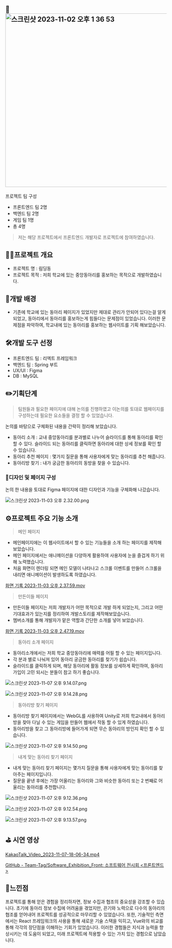 
## 👥<img width="541" alt="스크린샷 2023-11-02 오후 1 36 53" src="https://github.com/user-attachments/assets/be478a32-a1dd-427b-9bae-c1e4bafe388d">

프로젝트 팀 구성

- 프론트엔드 팀 2명
- 백엔드 팀 2명
- 게임 팀 1명
- 총 4명

> 저는 해당 프로젝트에서 프론트엔드 개발자로 프로젝트에 참여하였습니다.
> 

## ✍🏻프로젝트 개요

- 프로젝트 명 : 림딩동
- 프로젝트 목적 : 저희 학교에 있는 중앙동아리를 홍보하는 목적으로 개발하였습니다.

## 🤔개발 배경

- 기존에 학교에 있는 동아리 페이지가 있었지만 제대로 관리가 안되어 있다는걸 알게 되었고, 동아리에서 동아리를 홍보하는게 힘들다는 문제점이 있었습니다. 이러한 문제점을 파악하여, 학교내에 있는 동아리를 홍보하는 웹사이트를 기획 해보았습니다.

## 🛠️개발 도구 선정

- 프론트엔드 팀 : 리엑트 프레임워크
- 백엔드 팀 : Spring 부트
- UX/UI : Figma
- DB : MySQL

## ✏️기획단계

> 팀원들과 필요한 페이지에 대해 논의를 진행하였고 이논의를 토대로 웹페이지를 구성하는데 필요한 요소들을 결정 할 수 있었습니다.
> 

논의를 바탕으로 구체화된 내용을 간략히 정리해 보았습니다. 

- 동아리 소개 : 교내 중앙동아리를 분과별로 나누어 슬라이드를 통해 동아리를 확인 할 수 있다.  슬라이드 되는  동아리를 클릭하면 동아리에 대한 상세 정보를 확인 할 수 있습니다.
- 동아리 추천 페이지 : 몇가지 질문을 통해 사용자에게 맞는 동아리를 추천 해줍니다.
- 동아리방 찾기 : 내가 궁금한 동아리의 동방을 찾을 수 있습니다.

### 🎨디자인 및 페이지 구성

논의 한 내용을 토대로 Figma 페이지에 대한 디자인과 기능을 구체화해 나갔습니다. 

![스크린샷 2023-11-03 오후 2.32.00.png](https://prod-files-secure.s3.us-west-2.amazonaws.com/28e61d31-5355-4c81-9bec-9a3e2642524e/13b2ca67-4da9-46e7-903b-cbe14168a478/%E1%84%89%E1%85%B3%E1%84%8F%E1%85%B3%E1%84%85%E1%85%B5%E1%86%AB%E1%84%89%E1%85%A3%E1%86%BA_2023-11-03_%E1%84%8B%E1%85%A9%E1%84%92%E1%85%AE_2.32.00.png)

## ⚙️프로젝트 주요 기능 소개

> 메인 페이지
> 
- 메인페이지에는 이 웹사이트에서 할 수 있는 기능들을 소개 하는 페이지를 제작해 보았습니다.
- 메인 페이지에서는 애니메이션을 다양하게 활용하여 사용자에 눈을 즐겁게 하기 위해 노력했습니다.
- 처음 화면이 렌더링 되면 메인 모델이 나타나고 스크롤 이벤트를 만들어 스크롤을 내리면 애니메이션이 발생하도록 하였습니다.

[화면 기록 2023-11-03 오후 2.37.59.mov](https://prod-files-secure.s3.us-west-2.amazonaws.com/28e61d31-5355-4c81-9bec-9a3e2642524e/34d859a5-ead3-453a-9c9e-f6231c4bee30/%E1%84%92%E1%85%AA%E1%84%86%E1%85%A7%E1%86%AB_%E1%84%80%E1%85%B5%E1%84%85%E1%85%A9%E1%86%A8_2023-11-03_%E1%84%8B%E1%85%A9%E1%84%92%E1%85%AE_2.37.59.mov)

> 만든이들 페이지
> 
- 만든이들 페이지는 저희 개발자가 어떤 목적으로 개발 하게 되었는지, 그리고 어떤 기대효과가 있는지를 정리하여 개발스토리를 제작해보았습니다.
- 멤버소개를 통해 개발자가 맡은 역할과 간단한 소개를 넣어 보았습니다.

[화면 기록 2023-11-03 오후 2.47.19.mov](https://prod-files-secure.s3.us-west-2.amazonaws.com/28e61d31-5355-4c81-9bec-9a3e2642524e/a71875c8-f0da-48d4-b744-f7c0849974f9/%E1%84%92%E1%85%AA%E1%84%86%E1%85%A7%E1%86%AB_%E1%84%80%E1%85%B5%E1%84%85%E1%85%A9%E1%86%A8_2023-11-03_%E1%84%8B%E1%85%A9%E1%84%92%E1%85%AE_2.47.19.mov)

> 동아리 소개 페이지
> 
- 동아리소개에서는 저희 학교 중앙동아리에 매력를 어필 할 수 있는 페이지입니다.
- 각 분과 별로 나눠져 있어 동아리 궁금한 동아리를 찾기가 쉽습니다.
- 슬라이드를 클릭하게 되며, 해당 동아리에 활동 정보를 상세하게 확인하여, 동아리 가입이 고민 되시는 분들이 참고 하기 좋습니다.

![스크린샷 2023-11-07 오후 9.14.07.png](https://prod-files-secure.s3.us-west-2.amazonaws.com/28e61d31-5355-4c81-9bec-9a3e2642524e/7b886daf-fb25-4375-b894-c34f94bfc658/%E1%84%89%E1%85%B3%E1%84%8F%E1%85%B3%E1%84%85%E1%85%B5%E1%86%AB%E1%84%89%E1%85%A3%E1%86%BA_2023-11-07_%E1%84%8B%E1%85%A9%E1%84%92%E1%85%AE_9.14.07.png)

![스크린샷 2023-11-07 오후 9.14.28.png](https://prod-files-secure.s3.us-west-2.amazonaws.com/28e61d31-5355-4c81-9bec-9a3e2642524e/cc20161c-89e3-4fb4-aefd-1cf8c1e336f9/%E1%84%89%E1%85%B3%E1%84%8F%E1%85%B3%E1%84%85%E1%85%B5%E1%86%AB%E1%84%89%E1%85%A3%E1%86%BA_2023-11-07_%E1%84%8B%E1%85%A9%E1%84%92%E1%85%AE_9.14.28.png)

> 동아리방 찾기 페이지
> 
- 동아리방 찾기 페이지에서는 WebGL를 사용하여 Unity로 저희 학교내에서 동아리방을 찾아 다닐 수 있는 게임을 만들어 웹에서 작동 할 수 있게 하였습니다.
- 동아리방을 찾고 그 동아리방에 들어가게 되면 무슨 동아리의 방인지 확인 할 수 있습니다.

![스크린샷 2023-11-07 오후 9.14.50.png](https://prod-files-secure.s3.us-west-2.amazonaws.com/28e61d31-5355-4c81-9bec-9a3e2642524e/b25fe1af-a0ce-4a99-b0ff-8116f17df01d/%E1%84%89%E1%85%B3%E1%84%8F%E1%85%B3%E1%84%85%E1%85%B5%E1%86%AB%E1%84%89%E1%85%A3%E1%86%BA_2023-11-07_%E1%84%8B%E1%85%A9%E1%84%92%E1%85%AE_9.14.50.png)

> 내게 맞는 동아리 찾기 페이지
> 
- 내게 맞는 동아리 찾기 페이지는 몇가지 질문을 통해 사용자에게 맞는 동아리를 찾아주는 페이지입니다.
- 질문을 끝낸 후에는 가장 어울리는 동아리와 그와 비슷한 동아리 또는 2 번째로 어울리는 동아리를 추천합니다.

![스크린샷 2023-11-07 오후 9.12.36.png](https://prod-files-secure.s3.us-west-2.amazonaws.com/28e61d31-5355-4c81-9bec-9a3e2642524e/3379353b-c4c1-495e-8f3d-ca98722e6a79/%E1%84%89%E1%85%B3%E1%84%8F%E1%85%B3%E1%84%85%E1%85%B5%E1%86%AB%E1%84%89%E1%85%A3%E1%86%BA_2023-11-07_%E1%84%8B%E1%85%A9%E1%84%92%E1%85%AE_9.12.36.png)

![스크린샷 2023-11-07 오후 9.12.54.png](https://prod-files-secure.s3.us-west-2.amazonaws.com/28e61d31-5355-4c81-9bec-9a3e2642524e/c09827c2-34e8-42cb-a163-c0491a48ccc9/%E1%84%89%E1%85%B3%E1%84%8F%E1%85%B3%E1%84%85%E1%85%B5%E1%86%AB%E1%84%89%E1%85%A3%E1%86%BA_2023-11-07_%E1%84%8B%E1%85%A9%E1%84%92%E1%85%AE_9.12.54.png)

![스크린샷 2023-11-07 오후 9.13.57.png](https://prod-files-secure.s3.us-west-2.amazonaws.com/28e61d31-5355-4c81-9bec-9a3e2642524e/eb5fd4b5-ccc8-4de2-9ef2-648cda178619/%E1%84%89%E1%85%B3%E1%84%8F%E1%85%B3%E1%84%85%E1%85%B5%E1%86%AB%E1%84%89%E1%85%A3%E1%86%BA_2023-11-07_%E1%84%8B%E1%85%A9%E1%84%92%E1%85%AE_9.13.57.png)

## ⛳ 시연 영상

[KakaoTalk_Video_2023-11-07-18-06-34.mp4](https://prod-files-secure.s3.us-west-2.amazonaws.com/28e61d31-5355-4c81-9bec-9a3e2642524e/9c23739d-9541-4160-9bf8-52e9cf2ea961/KakaoTalk_Video_2023-11-07-18-06-34.mp4)

[GitHub - Team-Tag/Software_Exhibition_Front: 소프트웨어 전시회 <프론트엔드>](https://github.com/Team-Tag/Software_Exhibition_Front)

## 💬느낀점

프로젝트를 통해 얻은 경험을 정리하자면, 정보 수집과 협조의 중요성을 강조할 수 있습니다. 초기에 동아리 정보 수집에 어려움을 겪었지만, 끈기와 노력으로 다수의 동아리의 협조를 얻어내어 프로젝트를 성공적으로 마무리할 수 있었습니다. 또한, 기술적인 측면에서는 React 프레임워크의 사용을 통해 새로운 기술 스택을 익히고, Vue와의 비교를 통해 각각의 장단점을 이해하는 기회가 있었습니다. 이러한 경험들은 지식과 능력을 향상시키는 데 도움이 되었고, 미래 프로젝트에 적용할 수 있는 가치 있는 경험으로 남았습니다.
